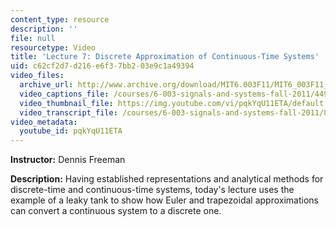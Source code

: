 ```yaml
---
content_type: resource
description: ''
file: null
resourcetype: Video
title: 'Lecture 7: Discrete Approximation of Continuous-Time Systems'
uid: c62cf2d7-d216-e6f3-7bb2-03e9c1a49394
video_files:
  archive_url: http://www.archive.org/download/MIT6.003F11/MIT6_003F11_lec07_300k.mp4
  video_captions_file: /courses/6-003-signals-and-systems-fall-2011/4499a77fc626582583f793a2edc5df71_pqkYqU11ETA.vtt
  video_thumbnail_file: https://img.youtube.com/vi/pqkYqU11ETA/default.jpg
  video_transcript_file: /courses/6-003-signals-and-systems-fall-2011/83c06055a4949ea8065de609ce66720d_pqkYqU11ETA.pdf
video_metadata:
  youtube_id: pqkYqU11ETA
---
```


**Instructor:** Dennis Freeman

**Description:** Having established representations and analytical methods for discrete-time and continuous-time systems, today's lecture uses the example of a leaky tank to show how Euler and trapezoidal approximations can convert a continuous system to a discrete one.